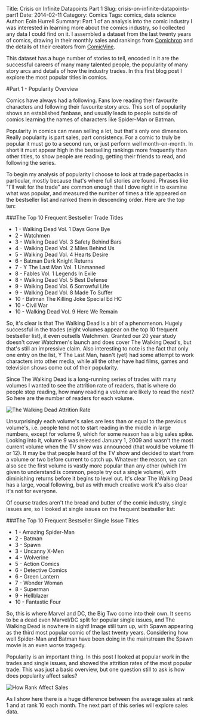 Title: Crisis on Infinite Datapoints Part 1
Slug: crisis-on-infinite-datapoints-part1
Date: 2014-02-11
Category: Comics
Tags: comics, data science 
Author: Eoin Hurrell
Summary: Part 1 of an analysis into the comic industry
I was interested in learning more about the comics industry, so I collected any data I could find on it. I assembled a dataset from the last twenty years of comics, drawing in their monthly sales and rankings from [Comichron](http://ww.comichron.com) and the details of their creators from [ComicVine](http://comicvine.com). 

This dataset has a huge number of stories to tell, encoded in it are the successful careers of many many talented people, the popularity of many story arcs and details of how the industry trades. In this first blog post I explore the most popular titles in comics.

#Part 1 - Popularity Overview

Comics have always had a following. Fans love reading their favourite characters and following their favourite story arcs. This sort of popularity shows an established fanbase, and usually leads to people outside of comics learning the names of characters like Spider-Man or Batman.

Popularity in comics can mean selling a lot, but that's only one dimension. Really popularity is part sales, part consistency. For a comic to truly be popular it must go to a second run, or just perform well month-on-month. In short it must appear high in the bestselling rankings more frequently than other titles, to show people are reading, getting their friends to read, and following the series. 

To begin my analysis of popularity I choose to look at trade paperbacks in particular, mostly because that's where full stories are found. Phrases like "I'll wait for the trade" are common enough that I dove right in to examine what was popular, and measured the number of times a title appeared on the bestseller list and ranked them in descending order. Here are the top ten:

###The Top 10 Frequent Bestseller Trade Titles
* 1 - Walking Dead Vol. 1 Days Gone Bye
* 2 - Watchmen
* 3 - Walking Dead Vol. 3 Safety Behind Bars
* 4 - Walking Dead Vol. 2 Miles Behind Us
* 5 - Walking Dead Vol. 4 Hearts Desire
* 6 - Batman Dark Knight Returns
* 7 - Y The Last Man Vol. 1 Unmanned
* 8 - Fables Vol. 1 Legends In Exile
* 8 - Walking Dead Vol. 5 Best Defense
* 9 - Walking Dead Vol. 6 Sorrowful Life
* 9 - Walking Dead Vol. 8 Made To Suffer
* 10 - Batman The Killing Joke Special Ed HC
* 10 - Civil War
* 10 - Walking Dead Vol. 9 Here We Remain

So, it's clear is that The Walking Dead is a bit of a phenomenon. Hugely successful in the trades (eight volumes appear on the top 10 frequent bestseller list), it even outsells Watchmen. Granted our 20 year study doesn't cover Watchmen's launch and does cover The Walking Dead's, but that's still an impressive claim. Also interesting to note is the fact that only one entry on the list, Y The Last Man, hasn't (yet) had some attempt to work characters into other media, while all the other have had films, games and television shows come out of their popularity.

Since The Walking Dead is a long-running series of trades with many volumes I wanted to see the attrition rate of readers, that is where do people stop reading, how many reading a volume are likely to read the next? So here are the number of readers for each volume.

![The Walking Dead Attrition Rate](/images/comics/the_walking_dead_attrition.png)

Unsurprisingly each volume's sales are less than or equal to the previous volume's, i.e. people tend not to start reading in the middle in large numbers, except for volume 9, which for some reason has a big sales spike. Looking into it, volume 9 was released January 1, 2009 and wasn't the most current volume when the TV show was announced (that would be volume 11 or 12). It may be that people heard of the TV show and decided to start from a volume or two before current to catch up. Whatever the reason, we can also see the first volume is vastly more popular than any other (which I'm given to understand is common, people try out a single volume), with diminishing returns before it begins to level out. It's clear The Walking Dead has a large, vocal following, but as with much creative work it's also clear it's not for everyone.

Of course trades aren't the bread and butter of the comic industry, single issues are, so I looked at single issues on the frequent bestseller list:

###The Top 10 Frequent Bestseller Single Issue Titles
* 1 -  Amazing Spider-Man
* 2 - Batman
* 3 - Spawn
* 3 - Uncanny X-Men
* 4 - Wolverine
* 5 - Action Comics
* 6 - Detective Comics
* 6 - Green Lantern
* 7 - Wonder Woman
* 8 - Superman
* 9 - Hellblazer
* 10 - Fantastic Four

So, this is where Marvel and DC, the Big Two come into their own. It seems to be a dead even Marvel/DC split for popular single issues, and The Walking Dead is nowhere in sight! Image still turn up, with Spawn appearing as the third most popular comic of the last twenty years. Considering how well Spider-Man and Batman have been doing in the mainstream the Spawn movie is an even worse tragedy. 


Popularity is an important thing. In this post I looked at popular work in the trades and single issues, and showed the attrition rates of the most popular trade. This was just a basic overview, but one question still to ask is how does popularity affect sales? 

![How Rank Affect Sales](/images/comics/average_sales_by_rank_overall.png)

As I show here there is a huge difference between the average sales at rank 1 and at rank 10 each month. The next part of this series will explore sales data.
